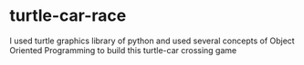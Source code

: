 # turtle-car-race
I used turtle graphics library of python and used several concepts of Object Oriented Programming to build this turtle-car crossing game
